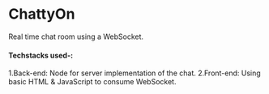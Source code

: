 # ChattyOn
Real time chat room using a WebSocket.
#### Techstacks used-:
1.Back-end: Node for server implementation of the chat.
2.Front-end: Using basic HTML & JavaScript to consume WebSocket.

